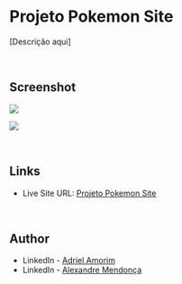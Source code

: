 # Projeto Pokemon Site

[Descrição aqui]

<br />

## Screenshot

![](./assets/images/screenshots/ss-1.png)

![](./assets/images/screenshots/ss-2.png)

<br />

## Links

- Live Site URL: [Projeto Pokemon Site](https://projetopokemon.github.io/projeto-pokemon-site/)

<br />

## Author

- LinkedIn - [Adriel Amorim](https://www.linkedin.com/in/adrielamorim/)
- LinkedIn - [Alexandre Mendonça](https://github.com/Kaynerth)